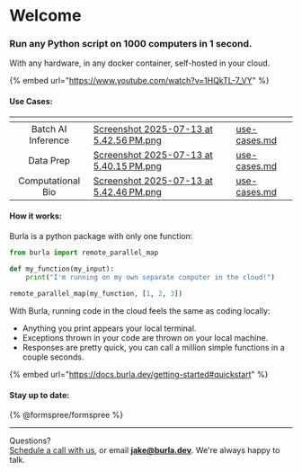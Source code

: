 # Welcome

### Run any Python script on 1000 computers in 1 second.

With any hardware, in any docker container, self-hosted in your cloud.

{% embed url="https://www.youtube.com/watch?v=1HQkTL-7_VY" %}

#### Use Cases:

<table data-view="cards"><thead><tr><th align="center"></th><th data-hidden data-card-cover data-type="files"></th><th data-hidden data-card-target data-type="content-ref"></th></tr></thead><tbody><tr><td align="center">Batch AI Inference</td><td><a href=".gitbook/assets/Screenshot 2025-07-13 at 5.42.56 PM.png">Screenshot 2025-07-13 at 5.42.56 PM.png</a></td><td><a href="use-cases.md">use-cases.md</a></td></tr><tr><td align="center">Data Prep</td><td><a href=".gitbook/assets/Screenshot 2025-07-13 at 5.40.15 PM.png">Screenshot 2025-07-13 at 5.40.15 PM.png</a></td><td><a href="use-cases.md">use-cases.md</a></td></tr><tr><td align="center">Computational Bio</td><td><a href=".gitbook/assets/Screenshot 2025-07-13 at 5.42.46 PM.png">Screenshot 2025-07-13 at 5.42.46 PM.png</a></td><td><a href="use-cases.md">use-cases.md</a></td></tr></tbody></table>

#### How it works:

Burla is a python package with only one function:

```python
from burla import remote_parallel_map

def my_function(my_input):
    print("I'm running on my own separate computer in the cloud!")
    
remote_parallel_map(my_function, [1, 2, 3])
```

With Burla, running code in the cloud feels the same as coding locally:

* Anything you print appears your local terminal.
* Exceptions thrown in your code are thrown on your local machine.
* Responses are pretty quick, you can call a million simple functions in a couple seconds.

{% embed url="https://docs.burla.dev/getting-started#quickstart" %}

#### Stay up to date:

{% @formspree/formspree %}

&#x20;

&#x20;

***

Questions?\
[Schedule a call with us](http://cal.com/jakez/burla), or email **jake@burla.dev**. We're always happy to talk.
